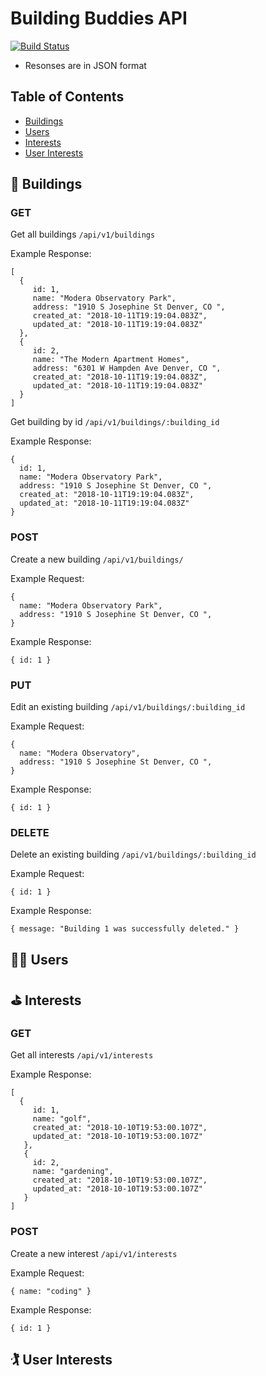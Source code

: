 # Building Buddies API

[![Build Status](https://travis-ci.org/laurakwhit/travis-test.svg?branch=master)](https://travis-ci.org/laurakwhit/travis-test)

* Resonses are in JSON format

## Table of Contents

* [Buildings](#buildings)
* [Users](#users)
* [Interests](#interests)
* [User Interests](#user-interests)

## 🏢 Buildings

### GET

Get all buildings ```/api/v1/buildings```

Example Response:

```
[
  {
     id: 1,
     name: "Modera Observatory Park",
     address: "1910 S Josephine St Denver, CO ",
     created_at: "2018-10-11T19:19:04.083Z",
     updated_at: "2018-10-11T19:19:04.083Z"
  },
  {
     id: 2,
     name: "The Modern Apartment Homes",
     address: "6301 W Hampden Ave Denver, CO ",
     created_at: "2018-10-11T19:19:04.083Z",
     updated_at: "2018-10-11T19:19:04.083Z"
  }
]
```
Get building by id ```/api/v1/buildings/:building_id```

Example Response:

```
{
  id: 1,
  name: "Modera Observatory Park",
  address: "1910 S Josephine St Denver, CO ",
  created_at: "2018-10-11T19:19:04.083Z",
  updated_at: "2018-10-11T19:19:04.083Z"
}
```

### POST

Create a new building ```/api/v1/buildings/```

Example Request:
```
{
  name: "Modera Observatory Park",
  address: "1910 S Josephine St Denver, CO ",
}
```

Example Response:

```
{ id: 1 }
```

### PUT

Edit an existing building ```/api/v1/buildings/:building_id```

Example Request:
```
{
  name: "Modera Observatory",
  address: "1910 S Josephine St Denver, CO ",
}
```

Example Response:

```
{ id: 1 }
```

### DELETE

Delete an existing building ```/api/v1/buildings/:building_id```

Example Request:
```
{ id: 1 }
```

Example Response:

```
{ message: "Building 1 was successfully deleted." }
```

## 👩‍💻 Users

## ⛳ Interests

### GET

Get all interests ```/api/v1/interests```

Example Response:

```
[
  {
     id: 1,
     name: "golf",
     created_at: "2018-10-10T19:53:00.107Z",
     updated_at: "2018-10-10T19:53:00.107Z"
   },
   {
     id: 2,
     name: "gardening",
     created_at: "2018-10-10T19:53:00.107Z",
     updated_at: "2018-10-10T19:53:00.107Z"
   }
]
```

### POST

Create a new interest ```/api/v1/interests```

Example Request:

```
{ name: "coding" }
```

Example Response:

```
{ id: 1 }
```
## 🏌️ User Interests
